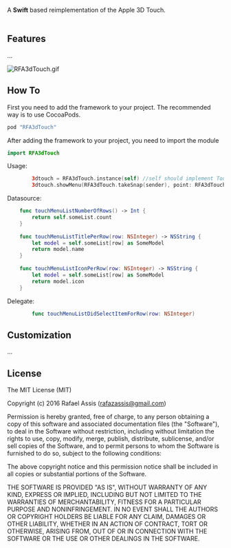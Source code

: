 A **Swift** based reimplementation of the Apple 3D Touch.
<br />
<br />
## Features
...

![RFA3dTouch.gif](https://dl.dropboxusercontent.com/u/30253301/screen_3d.png)

## How To
First you need to add the framework to your project. The recommended way is to use CocoaPods.
```ruby
pod "RFA3dTouch"
```

After adding the framework to your project, you need to import the module
```swift
import RFA3dTouch
```

Usage:
```swift
        3dtouch = RFA3dTouch.instance(self) //self should implement TouchMenuListDataSource, TouchMenuListDelegate
        3dtouch.showMenu(RFA3dTouch.takeSnap(sender), point: RFA3dTouch.absolutePosition(sender.superview!, view: sender))
```

Datasource:
```swift
    func touchMenuListNumberOfRows() -> Int {
        return self.someList.count
    }
    
    func touchMenuListTitlePerRow(row: NSInteger) -> NSString {
        let model = self.someList[row] as SomeModel
        return model.name
    }
    
    func touchMenuListIconPerRow(row: NSInteger) -> NSString {
        let model = self.someList[row] as SomeModel
        return model.icon
    }
```

Delegate:
```swift
        func touchMenuListDidSelectItemForRow(row: NSInteger)
```

## Customization

...

## License

The MIT License (MIT)

Copyright (c) 2016 Rafael Assis (rafazassis@gmail.com)

Permission is hereby granted, free of charge, to any person obtaining a copy
of this software and associated documentation files (the "Software"), to deal
in the Software without restriction, including without limitation the rights
to use, copy, modify, merge, publish, distribute, sublicense, and/or sell
copies of the Software, and to permit persons to whom the Software is
furnished to do so, subject to the following conditions:

The above copyright notice and this permission notice shall be included in all
copies or substantial portions of the Software.

THE SOFTWARE IS PROVIDED "AS IS", WITHOUT WARRANTY OF ANY KIND, EXPRESS OR
IMPLIED, INCLUDING BUT NOT LIMITED TO THE WARRANTIES OF MERCHANTABILITY,
FITNESS FOR A PARTICULAR PURPOSE AND NONINFRINGEMENT. IN NO EVENT SHALL THE
AUTHORS OR COPYRIGHT HOLDERS BE LIABLE FOR ANY CLAIM, DAMAGES OR OTHER
LIABILITY, WHETHER IN AN ACTION OF CONTRACT, TORT OR OTHERWISE, ARISING FROM,
OUT OF OR IN CONNECTION WITH THE SOFTWARE OR THE USE OR OTHER DEALINGS IN THE
SOFTWARE.
